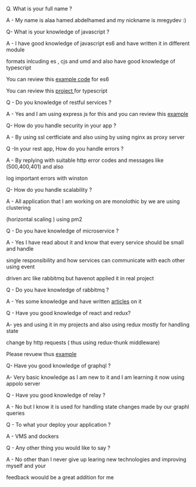 Q. What is your full name ? 

A - My name is alaa hamed abdelhamed and my nickname is mregydev :)


Q- What is your knowledge of javascript ? 

A - I have good knowledge of javascript es6 and have written it in different module 

formats inlcuding es , cjs and umd and also have good knowledge of typescript 

You can review this [example code](https://github.com/mregydev/javascriptsamples) for es6

You can review this [project ](https://github.com/mregydev/dbyaml) for typescript 


Q - Do you knowledge of restful services ? 

A - Yes and I am using express js for this and you can review this [example](https://github.com/mregydev/backendexample)


Q- How do you handle security in your app ?

A - By using ssl certficiate and also using by using nginx as proxy server


Q -In your rest app, How do you handle errors ?

A - By replying with suitable http error codes and messages like (500,400,401) and also 

log important errors with winston


Q- How do you handle scalability ? 

A - All application that I am working on are monolothic by we are using clustering 

(horizontal scaling ) using pm2


Q - Do you have knowledge of microservice ? 

A - Yes I have read about it and know that every service should be small and handle 

single responsibility and how services can communicate with each other using event 

driven arc like rabbitmq  but havenot applied it in real project 

Q - Do you have knowledge of rabbitmq ?

A - Yes some knowledge and have written [articles](https://nodeisworth.github.io/courseviewer.html) on it 


Q - Have you good knowledge of react and redux? 

A- yes and using  it in my projects and also using redux mostly for handling state 

change by http requests ( thus using redux-thunk middleware)

Please revuew thus [example](https://github.com/mregydev/ftontend)


Q- Have you good knowledge of graphql ? 

A- Very basic knowledge as I am new to it and I am learning it now using appolo server

Q - Have you good knowledge of relay ? 

A - No but I know it is used for handling state changes made by our graphl queries


Q - To what your deploy your application ? 

A - VMS and dockers

Q - Any other thing you would like to say ? 

A - No other than I never give up learing new technologies and improving myself and your 

feedback woould be a great addition for me 